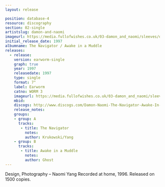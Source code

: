```yaml
---
layout: release

position: database-4
resource: discography
section: 02-single
artistslug: damon-and-naomi
imageurl: https://media.fullofwishes.co.uk/03-damon_and_naomi/sleeves/dan_navigator.jpg
initial_release_date: 1997
albumname: The Navigator / Awake in a Muddle
releases:
  - release:
    version: earworm-single
    graph: true
    year: 1997
    releasedate: 1997
    type: single
    format: 7"
    label: Earworm
    catno: WORM 3
    imageurl: https://media.fullofwishes.co.uk/03-damon_and_naomi/sleeves/dan_navigator.jpg
    mbid:
    discogs: http://www.discogs.com/Damon-Naomi-The-Navigator-Awake-In-A-Muddle/release/535562
    release_notes:
    groups:
    - group: A
      tracks:
       - title: The Navigator
         notes:
         author: Krukowski/Yang
    - group: B
      tracks:
       - title: Awake in a Muddle
         notes:
         author: Ghost
---
```

Design, Photography – Naomi Yang
Recorded at home, 1996.
Released on 1500 copies.
